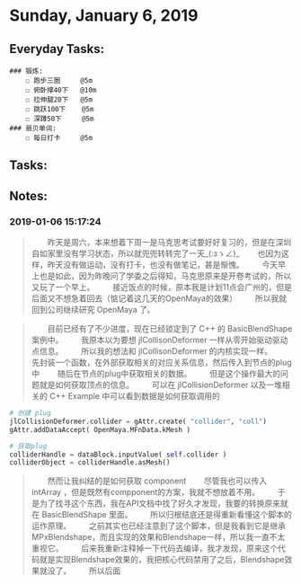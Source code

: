 # Sunday, January 6, 2019

## Everyday Tasks:
    ### 锻炼:
        ☐ 跑步三圈     @5m
        ☐ 俯卧撑40下   @10m
        ☐ 拉伸腿20下   @5m
        ☐ 跳跃100下    @5m
        ☐ 深蹲50下     @5m
    ### 扇贝单词:
        ☐ 每日打卡     @5m

## Tasks:

## Notes:

### 2019-01-06 15:17:24
> &emsp;&emsp;昨天是周六，本来想着下周一是马克思考试要好好复习的，但是在深圳自如家里没有学习状态，所以就兜兜转转完了一天_(:зゝ∠)_
> &emsp;&emsp;也因为这样，昨天没有做运动，没有打卡，也没有做笔记，甚是惭愧。
> &emsp;&emsp;今天早上也是如此，因为昨晚问了学委之后得知，马克思原来是开卷考试的，所以又玩了一个早上。
> &emsp;&emsp;接近饭点的时候，原本我是计划11点会广州的，但是后面又不想急着回去（惦记着这几天的OpenMaya的效果）
> &emsp;&emsp;所以我就回到公司继续研究 OpenMaya 了。

> &emsp;&emsp;目前已经有了不少进度，现在已经锁定到了 C++ 的 BasicBlendShape 案例中。
> &emsp;&emsp;我原本以为要想 jlCollisonDeformer 一样从零开始驱动驱动点信息。
> &emsp;&emsp;所以我的想法和 jlCollisonDeformer 的内核实现一样。
> &emsp;&emsp;先封装一个函数，在外部获取相关的对应关系信息，然后传入到节点的plug中
> &emsp;&emsp;随后在节点的plug中获取相关的数据。
> &emsp;&emsp;但是这个操作最大的问题就是如何获取顶点的信息。
> &emsp;&emsp;可以在 jlCollisionDeformer 以及一堆相关的 C++ Example 中可以看到数据是如何获取调用的
> 
```Python
# 创建 plug
jlCollisionDeformer.collider = gAttr.create( "collider", "coll")
gAttr.addDataAccept( OpenMaya.MFnData.kMesh )

# 获取plug
colliderHandle = dataBlock.inputValue( self.collider )
colliderObject = colliderHandle.asMesh()

```
> &emsp;&emsp;然而让我纠结的是如何获取 component 
> &emsp;&emsp;尽管我也可以传入 intArray ，但是既然有compponent的方案，我就不想放着不用。
> &emsp;&emsp;于是为了找寻这个东西，我在API文档中找了好久才发现，我要的转换原来就在 BasicBlendShape 里面。
> &emsp;&emsp;所以归根结底还是得重新看懂这个脚本的运作原理。
> &emsp;&emsp;之前其实也已经注意到了这个脚本，但是我看到它是继承 MPxBlendshape，而且实现的效果和Blendshape一样，所以我一直不太重视它。
> &emsp;&emsp;后来我重新注释掉一下代码去编译，我才发现，原来这个代码就是实现Blendshape效果的，我把核心代码禁用了之后，Blendshape效果就没了。
> &emsp;&emsp;所以后面

